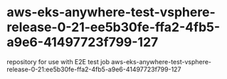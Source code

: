 # aws-eks-anywhere-test-vsphere-release-0-21-ee5b30fe-ffa2-4fb5-a9e6-41497723f799-127
repository for use with E2E test job aws-eks-anywhere-test-vsphere-release-0-21:ee5b30fe-ffa2-4fb5-a9e6-41497723f799-127
